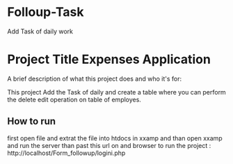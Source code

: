 # Folloup-Task
 Add Task of daily work

# Project Title  Expenses Application

A brief description of what this project does and who it's for:
 
This project Add the Task of daily and create a table where you can perform the delete edit operation on table of employes.




## How to run

first open file and extrat the file into htdocs in xxamp and than open xxamp and run the server than past this url on and browser to run the project : http://localhost/Form_followup/logini.php